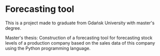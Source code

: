 # Forecasting tool

This is a project made to graduate from Gdańsk University with master's degree.

Master's thesis: Construction of a forecasting tool for forecasting stock levels of a production company based on the sales data of this company using the Python
programming language.
